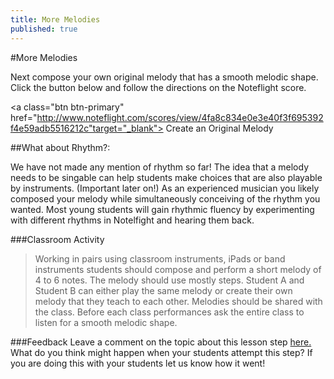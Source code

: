 ```yaml
---
title: More Melodies
published: true
---
```


#More Melodies

Next compose your own original melody that has a smooth melodic shape. Click the button below and follow the directions on the Noteflight score.  

<a class="btn btn-primary" href="http://www.noteflight.com/scores/view/4fa8c834e0e3e40f3f695392f4e59adb5516212c"target="_blank"><i class="fa fa-music"></i> Create an Original Melody</a>


##What about Rhythm?:

We have not made any mention of rhythm so far! The idea that a melody needs to be singable can help students make choices that are also playable by instruments. (Important later on!) As an experienced musician you likely composed your melody while simultaneously conceiving of the rhythm you wanted. Most young students will gain rhythmic fluency by experimenting with different rhythms in Notelfight and hearing them back. 


###Classroom Activity
>Working in pairs using classroom instruments, iPads or band instruments students should compose and perform a short melody of 4 to 6 notes. The melody should use mostly steps. Student A and Student B can either play the same melody or create their own melody that they teach to each other. Melodies should be shared with the class. Before each class performances ask the entire class to listen for a smooth melodic shape. 


###Feedback
Leave a comment on the topic about this lesson step [here.](http://discourse.yciw.net/t/creating-a-singable-memorable-melody/24?u=matt) What do you think might happen when your students attempt this step? If you are doing this with your students let us know how it went!



